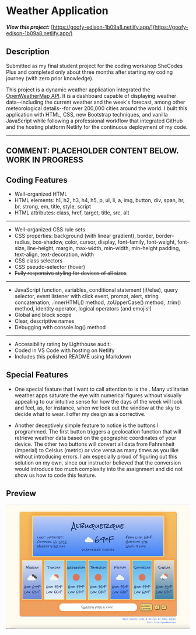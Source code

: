 # Weather Application

**_View this project:_** [https://goofy-edison-1b09a8.netlify.app/](https://goofy-edison-1b09a8.netlify.app/)

## Description

Submitted as my final student project for the coding workshop SheCodes Plus and completed only about three months after starting my coding journey (with zero prior knowledge).

This project is a dynamic weather application integrated the [OpenWeatherMap API](https://openweathermap.org/api). It is a dashboard capable of displaying weather data--including the current weather and the week's forecast, among other meteorological details--for over 200,000 cities around the world. I built this application with HTML, CSS, new Bootstrap techniques, and vanilla JavaScript while following a professional workflow that integrated GitHub and the hosting platform Netlify for the continuous deployment of my code.

---

## COMMENT: PLACEHOLDER CONTENT BELOW. WORK IN PROGRESS

## Coding Features

- Well-organized HTML
- HTML elements: h1, h2, h3, h4, h5, p, ul, li, a, img, button, div, span, hr, br, strong, em, title, style, script
- HTML attributes: class, href, target, title, src, alt

---

- Well-organized CSS rule sets
- CSS properties: background (with linear gradient), border, border-radius, box-shadow, color, cursor, display, font-family, font-weight, font-size, line-height, margin, max-width, min-width, min-height padding, text-align, text-decoration, width
- CSS class selectors
- CSS pseudo-selector (hover)
- ~~Fully responsive styling for devices of all sizes~~

---

- JavaScript function, variables, conditional statement (if/else), query selector, event listener with click event, prompt, alert, string concatenation, .innerHTML() method, .toUpperCase() method, .trim() method, identity operator, logical operators (and emojis!)
- Global and block scope
- Clear, descriptive names
- Debugging with console.log() method

---

- Accessibility rating by Lighthouse audit:
- Coded in VS Code with hosting on Netlify
- Includes this polished README using Markdown

## Special Features

- One special feature that I want to call attention to is the . Many utilitarian weather apps saturate the eye with numerical figures without visually appealing to our intuitive sense for how the days of the week will look and feel, as, for instance, when we look out the window at the sky to decide what to wear. I offer my design as a corrective.

- Another deceptively simple feature to notice is the buttons I programmed. The first button triggers a geolocation function that will retrieve weather data based on the geographic coordinates of your device. The other two buttons will convert all data from Fahrenheit (imperial) to Celsius (metric) or vice versa as many times as you like without introducing errors. I am especially proud of figuring out this solution on my own, since our instructor believed that the conversion would introduce too much complexity into the assignment and did not show us how to code this feature.

## Preview

![Weather Application Preview](src/assets/weather-application-preview.png)
